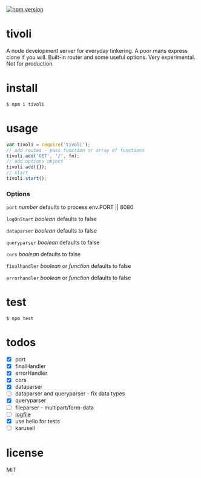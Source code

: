 [![npm version](https://badge.fury.io/js/tivoli.svg)](https://badge.fury.io/js/tivoli)

# tivoli
A node development server for everyday tinkering. A poor mans express clone if you will. Built-in router and some useful options. Very experimental. Not for production.

# install
```
$ npm i tivoli
```

# usage
```javascript
var tivoli = require('tivoli');
// add routes - pass function or array of functions
tivoli.add('GET', '/', fn);
// add options object
tivoli.add({});
// start
tivoli.start();
```

### Options
`port` *number* defaults to process.env.PORT || 8080

`logOnStart` *boolean* defaults to false

`dataparser` *boolean* defaults to false

`queryparser` *boolean* defaults to false

`cors` *boolean* defaults to false

`finalhandler` *boolean* or *function* defaults to false

`errorhandler` *boolean* or *function* defaults to false

# test
```
$ npm test
```

# todos
- [x] port
- [x] finalHandler
- [x] errorHandler
- [x] cors
- [x] dataparser
- [ ] dataparser and queryparser - fix data types
- [x] queryparser
- [ ] fileparser - multipart/form-data
- [ ] [logfile](https://nodejs.org/api/fs.html#fs_fs_appendfile_file_data_options_callback)
- [x] use hello for tests
- [ ] karusell

# license
MIT
